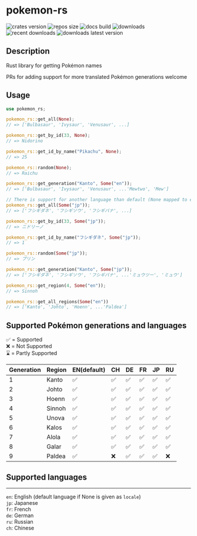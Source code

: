# pokemon-rs

![crates version](https://img.shields.io/crates/v/pokemon-rs.svg?style=flat-square)
![repos size](https://img.shields.io/github/repo-size/jonasjore/pokemon-rs)
![docs build](https://img.shields.io/docsrs/pokemon-rs)
![downloads](https://img.shields.io/crates/d/pokemon-rs)
![recent downloads](https://img.shields.io/crates/dr/pokemon-rs)
![downloads latest version](https://img.shields.io/crates/dv/pokemon-rs)

## Description

Rust library for getting Pokémon names

PRs for adding support for more translated Pokémon generations welcome

## Usage

```rust
use pokemon_rs;

pokemon_rs::get_all(None);
// => ['Bulbasaur', 'Ivysaur', 'Venusaur', ...]

pokemon_rs::get_by_id(33, None);
// => Nidorino

pokemon_rs::get_id_by_name("Pikachu", None);
// => 25

pokemon_rs::random(None);
// => Raichu

pokemon_rs::get_generation("Kanto", Some("en"));
// => ['Bulbasaur', 'Ivysaur', 'Venusaur', ...'Mewtwo', 'Mew']

// There is support for another language than default (None mapped to en) that can be given, like `Some("jp")`):
pokemon_rs::get_all(Some("jp"));
// => ['フシギダネ', 'フシギソウ', 'フシギバナ', ...]

pokemon_rs::get_by_id(33, Some("jp"));
// => ニドリーノ

pokemon_rs::get_id_by_name("フシギダネ", Some("jp"));
// => 1

pokemon_rs::random(Some("jp"));
// => プリン

pokemon_rs::get_generation("Kanto", Some("jp"));
// => ['フシギダネ', 'フシギソウ', 'フシギバナ', ...'ミュウツー', 'ミュウ']

pokemon_rs::get_region(4, Some("en"));
// => Sinnoh

pokemon_rs::get_all_regions(Some("en"))
// => ['Kanto', 'Johto', 'Hoenn', ...'Paldea']

```

## Supported Pokémon generations and languages

✅ = Supported  
❌ = Not Supported  
⌛ = Partly Supported

| Generation | Region | EN(default) | CH  | DE  | FR  | JP  | RU  |
| ---------- | ------ | ----------- | --- | --- | --- | --- | --- |
| 1          | Kanto  | ✅          | ✅  | ✅  | ✅  | ✅  | ✅  |
| 2          | Johto  | ✅          | ✅  | ✅  | ✅  | ✅  | ✅  |
| 3          | Hoenn  | ✅          | ✅  | ✅  | ✅  | ✅  | ✅  |
| 4          | Sinnoh | ✅          | ✅  | ✅  | ✅  | ✅  | ✅  |
| 5          | Unova  | ✅          | ✅  | ✅  | ✅  | ✅  | ✅  |
| 6          | Kalos  | ✅          | ✅  | ✅  | ✅  | ✅  | ✅  |
| 7          | Alola  | ✅          | ✅  | ✅  | ✅  | ✅  | ✅  |
| 8          | Galar  | ✅          | ✅  | ✅  | ✅  | ✅  | ✅  |
| 9          | Paldea | ✅          | ❌  | ✅  | ✅  | ✅  | ❌  |

## Supported languages

---

`en`: English (default language if None is given as `locale`)  
`jp`: Japanese  
`fr`: French  
`de`: German  
`ru`: Russian  
`ch`: Chinese
